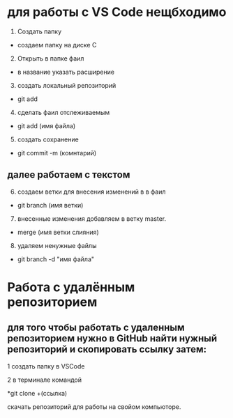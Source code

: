 # для работы с VS Code нещбходимо

1. Создать папку 

* создаем папку на диске С

2. Открыть в папке фаил

* в название указать расширение 

3. создать локальный репозиторий

* git add

4. сделать фаил отслеживаемым

* git add (имя файла)

5. создать сохранение

* git commit -m (комнтарий)

## далее работаем с текстом

6. создаем ветки для внесения изменений в в фаил

* git branch (имя ветки)

7. внесенные изменения добавляем в ветку master.

* merge (имя ветки слияния)

8. удаляем ненужные файлы

* git branch -d "имя файла"
# Работа с удалённым репозиторием

## для того чтобы работать с удаленным репозиторием нужно в GitHub найти нужный репозиторий и скопировать ссылку затем:

1 создать папку в VSCode

2 в терминале командой

*git clone +(ссылка)

скачать репозиторий для работы на свойом компьюторе.

